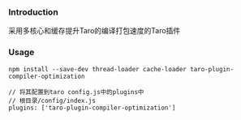 ### Introduction
采用多核心和缓存提升Taro的编译打包速度的Taro插件

### Usage
```
npm install --save-dev thread-loader cache-loader taro-plugin-compiler-optimization

// 将其配置到taro config.js中的plugins中
// 根目录/config/index.js
plugins: ['taro-plugin-compiler-optimization']
```
